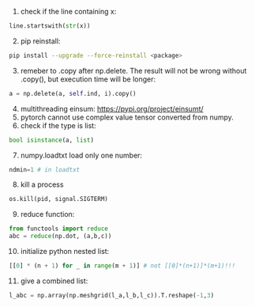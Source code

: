 1. check if the line containing x:
```python
line.startswith(str(x))
```
2. pip reinstall:
```bash
pip install --upgrade --force-reinstall <package>
```
3. remeber to .copy after np.delete. The result will not be wrong without .copy(), but execution time will be longer:
```python
a = np.delete(a, self.ind, i).copy()
```
4. multithreading einsum: https://pypi.org/project/einsumt/
5. pytorch cannot use complex value tensor converted from numpy.
6. check if the type is list:
```python
bool isinstance(a, list)
```
7. numpy.loadtxt load only one number:
```python
ndmin=1 # in loadtxt
```
8. kill a process
```python
os.kill(pid, signal.SIGTERM)
```

9. reduce function:
```python
from functools import reduce
abc = reduce(np.dot, (a,b,c))
```

10. initialize python nested list:
```python
[[0] * (n + 1) for _ in range(m + 1)] # not [[0]*(n+1)]*(m+1)!!!
```

11. give a combined list:
```python
l_abc = np.array(np.meshgrid(l_a,l_b,l_c)).T.reshape(-1,3)
```
